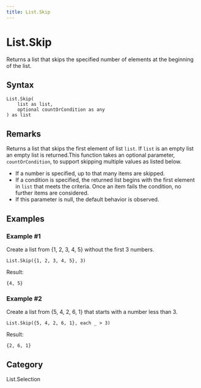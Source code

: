 ```yaml
---
title: List.Skip
---
```


# List.Skip


Returns a list that skips the specified number of elements at the beginning of the list.


## Syntax

```powerquery
List.Skip(
    list as list,
    optional countOrCondition as any
) as list
```


## Remarks

Returns a list that skips the first element of list <code>list</code>. If <code>list</code> is an empty list an empty list is returned.This function takes an optional parameter, <code>countOrCondition</code>, to support skipping multiple values as listed below. <ul> <li>If a number is specified, up to that many items are skipped. </li> <li>If a condition is specified, the returned list begins with the first element in <code>list</code> that meets the criteria. Once an item fails the condition, no further items are considered. </li> <li>If this parameter is null, the default behavior is observed. </li> </ul>


## Examples

### Example #1 
Create a list from \{1, 2, 3, 4, 5} without the first 3 numbers.
```powerquery
List.Skip({1, 2, 3, 4, 5}, 3)
```

Result: 
```powerquery
{4, 5}
```


### Example #2 
Create a list from \{5, 4, 2, 6, 1} that starts with a number less than 3.
```powerquery
List.Skip({5, 4, 2, 6, 1}, each _ > 3)
```

Result: 
```powerquery
{2, 6, 1}
```




## Category
List.Selection

